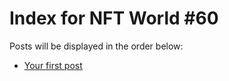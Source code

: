 # Index for NFT World #60
Posts will be displayed in the order below:

- [Your first post](./001-first.md)

